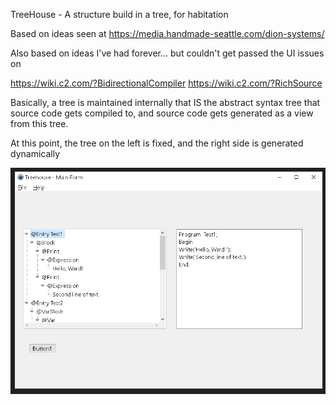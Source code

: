 TreeHouse - A structure build in a tree, for habitation

Based on ideas seen at https://media.handmade-seattle.com/dion-systems/

Also based on ideas I've had forever... but couldn't get passed the UI issues on

  https://wiki.c2.com/?BidirectionalCompiler
  https://wiki.c2.com/?RichSource

Basically, a tree is maintained internally that IS the abstract syntax tree that source code gets compiled to, and source code gets generated as a view from this tree.

At this point, the tree on the left is fixed, and the right side is generated dynamically

![Screen Shot 1](screenshots/v001_main.png?raw=true "TreeHouse - Main Screen")
